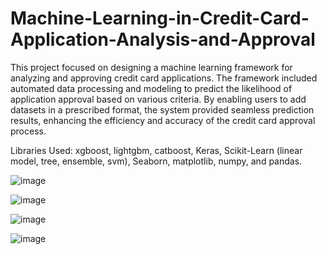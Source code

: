 # Machine-Learning-in-Credit-Card-Application-Analysis-and-Approval

This project focused on designing a machine learning framework for analyzing and approving credit card applications. The framework included automated data processing and modeling to predict the likelihood of application approval based on various criteria. By enabling users to add datasets in a prescribed format, the system provided seamless prediction results, enhancing the efficiency and accuracy of the credit card approval process.

Libraries Used: xgboost, lightgbm, catboost, Keras, Scikit-Learn (linear model, tree, ensemble, svm), Seaborn, matplotlib, numpy, and pandas. 

![image](https://github.com/user-attachments/assets/b4b81980-c5eb-4fc7-ab38-29252a03be95)

![image](https://github.com/user-attachments/assets/72724d1c-8f7e-4ae8-ba96-5c6377e88731)

![image](https://github.com/user-attachments/assets/10f5a376-9867-43c8-ac7c-14ee0553783f)

![image](https://github.com/user-attachments/assets/1f0c2dc5-953e-49a0-9fea-cc3aff8e5486)
